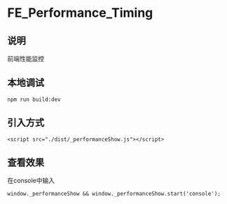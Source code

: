 # FE_Performance_Timing


## 说明

前端性能监控

## 本地调试

```
npm run build:dev
```

## 引入方式

```
<script src="./dist/_performanceShow.js"></script>
```

## 查看效果

在console中输入

```
window._performanceShow && window._performanceShow.start('console');
```
